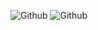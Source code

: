 ![Github](https://github-readme-stats.vercel.app/api?username=Pororojoah&show_icons=true&theme=radical&include_all_commits=true&count_private=true) ![Github](https://github-readme-stats.vercel.app/api/top-langs/?username=Pororojoah&show_icons=true&theme=radical&include_all_commits=true&count_private=true)
